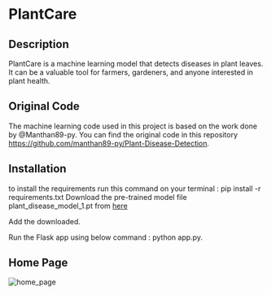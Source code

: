 # PlantCare

## Description
PlantCare is a machine learning model that detects diseases in plant leaves. It can be a valuable tool for farmers, gardeners, and anyone interested in plant health.

## Original Code
The machine learning code used in this project is based on the work done by @Manthan89-py. You can find the original code in this repository https://github.com/manthan89-py/Plant-Disease-Detection.

## Installation
to install the requirements run this command on your terminal : pip install -r requirements.txt
Download the pre-trained model file plant_disease_model_1.pt from [here](https://drive.google.com/drive/folders/1ewJWAiduGuld_9oGSrTuLumg9y62qS6A)

Add the downloaded.

Run the Flask app using below command : python app.py.
## Home Page
![home_page](https://github.com/CODINATA/PlantCare/assets/115686926/196f9e45-2267-4e7c-afbd-64fcfebda25e)

